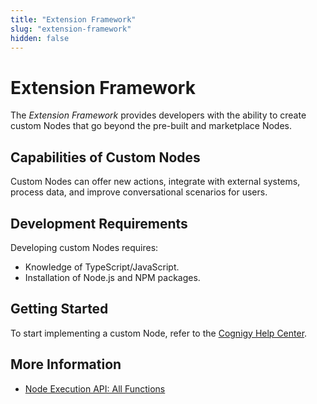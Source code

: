 ```yaml
---
title: "Extension Framework"
slug: "extension-framework"
hidden: false
---
```


# Extension Framework

The _Extension Framework_ provides developers with the ability
to create custom Nodes that go beyond the pre-built and marketplace Nodes.

## Capabilities of Custom Nodes

Custom Nodes can offer new actions, integrate with external systems, process data,
and improve conversational scenarios for users.

## Development Requirements

Developing custom Nodes requires:

- Knowledge of TypeScript/JavaScript.
- Installation of Node.js and NPM packages.

## Getting Started

To start implementing a custom Node, refer to the [Cognigy Help Center](https://support.cognigy.com/hc/en-us/articles/360016534459-Getting-Started-with-Extensions#h_01HTMF96TZ828THMJJXV8EQ445).

## More Information

- [Node Execution API: All Functions](function-reference/all-functions.md)